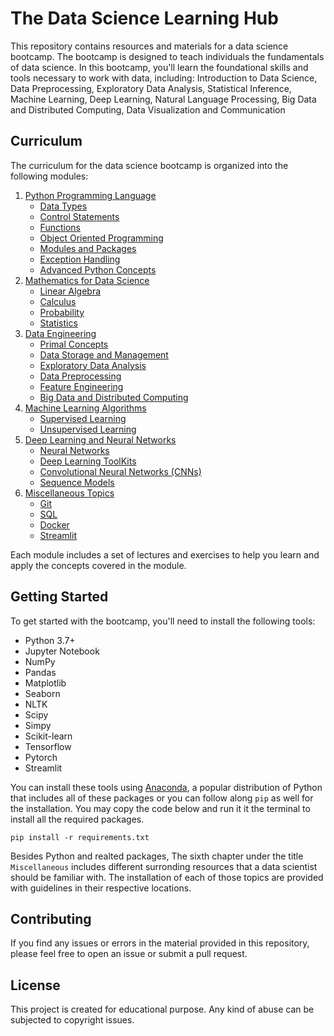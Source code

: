 # The Data Science Learning Hub

This repository contains resources and materials for a data science bootcamp. The bootcamp is designed to teach individuals the fundamentals of data science. In this bootcamp, you'll learn the foundational skills and tools necessary to work with data, including: Introduction to Data Science, Data Preprocessing, Exploratory Data Analysis, Statistical Inference, Machine Learning, Deep Learning, Natural Language Processing, Big Data and Distributed Computing, Data Visualization and Communication

## Curriculum

The curriculum for the data science bootcamp is organized into the following modules:

1. [Python Programming Language](https://github.com/arunism/The-Data-Science-Learning-Hub/tree/master/01-Python)
    - [Data Types](https://github.com/arunism/The-Data-Science-Learning-Hub/tree/master/01-Python/01-Data-Types)
    - [Control Statements](https://github.com/arunism/The-Data-Science-Learning-Hub/tree/master/01-Python/02-Control-Statements)
    - [Functions](https://github.com/arunism/The-Data-Science-Learning-Hub/tree/master/01-Python/03-Functions)
    - [Object Oriented Programming](https://github.com/arunism/The-Data-Science-Learning-Hub/tree/master/01-Python/04-Object-Oriented-Programming)
    - [Modules and Packages](https://github.com/arunism/The-Data-Science-Learning-Hub/tree/master/01-Python/05-Modules-and-Packages)
    - [Exception Handling](https://github.com/arunism/The-Data-Science-Learning-Hub/tree/master/01-Python/06-Exception-Handling)
    - [Advanced Python Concepts](https://github.com/arunism/The-Data-Science-Learning-Hub/tree/master/01-Python/07-Advanced-Python)
2. [Mathematics for Data Science](https://github.com/arunism/The-Data-Science-Learning-Hub/tree/master/02-Mathematics)
    - [Linear Algebra](https://github.com/arunism/The-Data-Science-Learning-Hub/tree/master/02-Mathematics/01-Linear-Algebra)
    - [Calculus](https://github.com/arunism/The-Data-Science-Learning-Hub/tree/master/02-Mathematics/02-Calculus)
    - [Probability](https://github.com/arunism/The-Data-Science-Learning-Hub/tree/master/02-Mathematics/03-Probability)
    - [Statistics](https://github.com/arunism/The-Data-Science-Learning-Hub/tree/master/02-Mathematics/04-Statistics)
3. [Data Engineering](https://github.com/arunism/The-Data-Science-Learning-Hub/tree/master/03-Data-Engineering)
    - [Primal Concepts](https://github.com/arunism/The-Data-Science-Learning-Hub/tree/master/03-Data-Engineering/01-Primal-Concepts)
    - [Data Storage and Management](https://github.com/arunism/The-Data-Science-Learning-Hub/tree/master/03-Data-Engineering/02-Data-Storage-and-Management)
    - [Exploratory Data Analysis](https://github.com/arunism/The-Data-Science-Learning-Hub/tree/master/03-Data-Engineering/03-Exploratory-Data-Analysis)
    - [Data Preprocessing](https://github.com/arunism/The-Data-Science-Learning-Hub/tree/master/03-Data-Engineering/04-Data-Preprocessing)
    - [Feature Engineering](https://github.com/arunism/The-Data-Science-Learning-Hub/tree/master/03-Data-Engineering/05-Feature-Engineering)
    - [Big Data and Distributed Computing](https://github.com/arunism/The-Data-Science-Learning-Hub/tree/master/03-Data-Engineering/06-Big-Data-and-Distributed-Computing)
4. [Machine Learning Algorithms](https://github.com/arunism/The-Data-Science-Learning-Hub/tree/master/04-Machine-Learning)
    - [Supervised Learning](https://github.com/arunism/The-Data-Science-Learning-Hub/tree/master/04-Machine-Learning/01-Supervised-Learning)
    - [Unsupervised Learning](https://github.com/arunism/The-Data-Science-Learning-Hub/tree/master/04-Machine-Learning/02-Unsupervised-Learning)
5. [Deep Learning and Neural Networks](https://github.com/arunism/The-Data-Science-Learning-Hub/tree/master/05-Deep-Learning)
    - [Neural Networks](https://github.com/arunism/The-Data-Science-Learning-Hub/tree/master/05-Deep-Learning/01-Neural-Networks)
    - [Deep Learning ToolKits](https://github.com/arunism/The-Data-Science-Learning-Hub/tree/master/05-Deep-Learning/02-Toolkit)
    - [Convolutional Neural Networks (CNNs)](https://github.com/arunism/The-Data-Science-Learning-Hub/tree/master/05-Deep-Learning/03-CNN)
    - [Sequence Models](https://github.com/arunism/The-Data-Science-Learning-Hub/tree/master/05-Deep-Learning/04-Sequence-Models)
6. [Miscellaneous Topics](https://github.com/arunism/The-Data-Science-Learning-Hub/tree/master/06-Miscellaneous)
    - [Git](https://github.com/arunism/The-Data-Science-Learning-Hub/blob/master/06-Miscellaneous/01-Git.ipynb)
    - [SQL](https://github.com/arunism/The-Data-Science-Learning-Hub/blob/master/06-Miscellaneous/02-SQL.ipynb)
    - [Docker](https://github.com/arunism/The-Data-Science-Learning-Hub/blob/master/06-Miscellaneous/03-Docker.ipynb)
    - [Streamlit](https://github.com/arunism/The-Data-Science-Learning-Hub/blob/master/06-Miscellaneous/04-Streamlit.ipynb)

Each module includes a set of lectures and exercises to help you learn and apply the concepts covered in the module.

## Getting Started

To get started with the bootcamp, you'll need to install the following tools:

- Python 3.7+
- Jupyter Notebook
- NumPy
- Pandas
- Matplotlib
- Seaborn
- NLTK
- Scipy
- Simpy
- Scikit-learn
- Tensorflow
- Pytorch
- Streamlit

You can install these tools using [Anaconda](https://www.anaconda.com/products/individual), a popular distribution of Python that includes all of these packages or you can follow along `pip` as well for the installation. You may copy the code below and run it it the terminal to install all the required packages.

```
pip install -r requirements.txt
```

Besides Python and realted packages, The sixth chapter under the title `Miscellaneous` includes different surronding resources that a data scientist should be familiar with. The installation of each of those topics are provided with guidelines in their respective locations.

## Contributing

If you find any issues or errors in the material provided in this repository, please feel free to open an issue or submit a pull request.

## License

This project is created for educational purpose. Any kind of abuse can be subjected to copyright issues.
